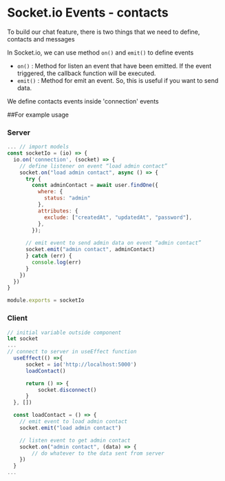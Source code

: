# Socket.io Events - contacts

To build our chat feature, there is two things that we need to define, contacts and messages

In Socket.io, we can use method `on()` and `emit()` to define events
* `on()`    : Method for listen an event that have been emitted. If the event triggered, the callback function will be executed.
* `emit()`  : Method for emit an event. So, this is useful if you want to send data.

We define contacts events inside 'connection' events

##For example usage

### Server
```javascript
... // import models
const socketIo = (io) => {
  io.on('connection', (socket) => {
    // define listener on event “load admin contact”
    socket.on("load admin contact", async () => {
      try {
        const adminContact = await user.findOne({
          where: {
            status: "admin"
          },
          attributes: {
            exclude: ["createdAt", "updatedAt", "password"],
          },
        });
    
      // emit event to send admin data on event “admin contact”
      socket.emit("admin contact", adminContact)
      } catch (err) {
        console.log(err)
      }
    })
  })
}

module.exports = socketIo
```

### Client
```javascript
// initial variable outside component
let socket
...
// connect to server in useEffect function
  useEffect(() =>{
      socket = io('http://localhost:5000')
      loadContact()

      return () => {
          socket.disconnect()
      }
  }, [])

  const loadContact = () => {
    // emit event to load admin contact
    socket.emit("load admin contact")

    // listen event to get admin contact
    socket.on("admin contact", (data) => {
        // do whatever to the data sent from server
    })
  }
...

```